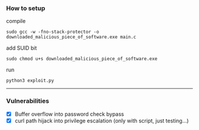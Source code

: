 ### How to setup 
compile
```
sudo gcc -w -fno-stack-protector -o downloaded_malicious_piece_of_software.exe main.c   
```

add SUID bit
```
sudo chmod u+s downloaded_malicious_piece_of_software.exe    
```

run
```
python3 exploit.py
```

---

### Vulnerabilities
- [x] Buffer overflow into password check bypass
- [x] curl path hijack into privilege escalation (only with script, just testing...)